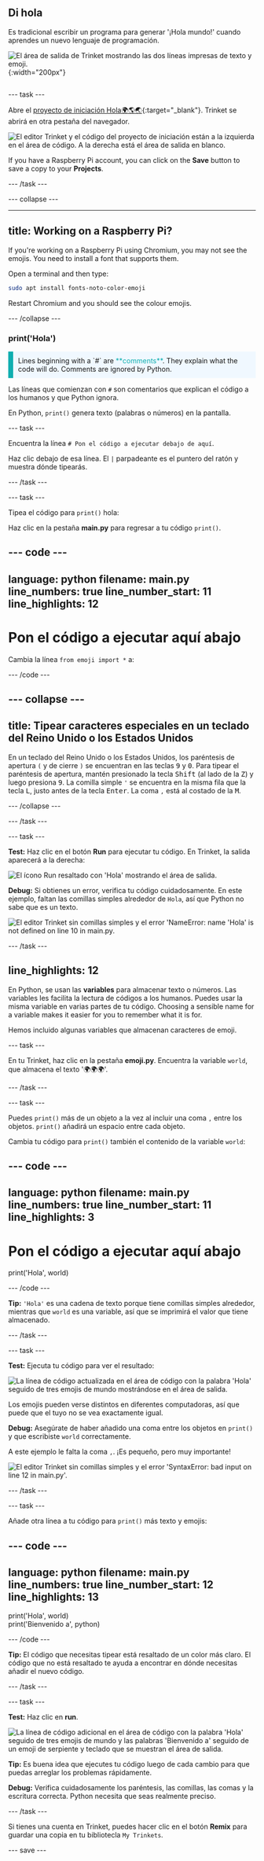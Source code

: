 ## Di hola

<div style="display: flex; flex-wrap: wrap">
<div style="flex-basis: 200px; flex-grow: 1; margin-right: 15px;">
Es tradicional escribir un programa para generar '¡Hola mundo!' cuando aprendes un nuevo lenguaje de programación.
</div>
<div>

![El área de salida de Trinket mostrando las dos líneas impresas de texto y emoji.](images/say_hello.png){:width="200px"}

</div>
</div>

--- task ---

Abre el [proyecto de iniciación Hola🌍🌎🌏](https://trinket.io/python/7a6d677fb1){:target="_blank"}. Trinket se abrirá en otra pestaña del navegador.

![El editor Trinket y el código del proyecto de iniciación están a la izquierda en el área de código. A la derecha está el área de salida en blanco.](images/starter_project.png)

If you have a Raspberry Pi account, you can click on the **Save** button to save a copy to your **Projects**.

--- /task ---

--- collapse ---

---
title: Working on a Raspberry Pi?
---

If you're working on a Raspberry Pi using Chromium, you may not see the emojis. You need to install a font that supports them.

Open a terminal and then type:

```bash
sudo apt install fonts-noto-color-emoji
```

Restart Chromium and you should see the colour emojis.

--- /collapse ---

### print('Hola')

<p style="border-left: solid; border-width:10px; border-color: #0faeb0; background-color: aliceblue; padding: 10px;">
Lines beginning with a `#` are <span style="color: #0faeb0">**comments**</span>. They explain what the code will do. Comments are ignored by Python.
</p>

Las líneas que comienzan con `#` son comentarios que explican el código a los humanos y que Python ignora.

En Python, `print()` genera texto (palabras o números) en la pantalla.

--- task ---

Encuentra la línea `# Pon el código a ejecutar debajo de aquí`.

Haz clic debajo de esa línea. El `|` parpadeante es el puntero del ratón y muestra dónde tipearás.

--- /task ---

--- task ---

Tipea el código para `print()` hola:

Haz clic en la pestaña **main.py** para regresar a tu código `print()`.

--- code ---
---
language: python filename: main.py line_numbers: true line_number_start: 11
line_highlights: 12
---

# Pon el código a ejecutar aquí abajo
Cambia la línea `from emoji import *` a:

--- /code ---

--- collapse ---
---
title: Tipear caracteres especiales en un teclado del Reino Unido o los Estados Unidos
---

En un teclado del Reino Unido o los Estados Unidos, los paréntesis de apertura `(` y de cierre `)` se encuentran en las teclas <kbd>9</kbd> y <kbd>0</kbd>. Para tipear el paréntesis de apertura, mantén presionado la tecla <kbd>Shift</kbd> (al lado de la <kbd>Z</kbd>) y luego presiona <kbd>9</kbd>. La comilla simple `'` se encuentra en la misma fila que la tecla <kbd>L</kbd>, justo antes de la tecla <kbd>Enter</kbd>. La coma `,` está al costado de la <kbd>M</kbd>.

--- /collapse ---

--- /task ---

--- task ---

**Test:** Haz clic en el botón **Run** para ejecutar tu código. En Trinket, la salida aparecerá a la derecha:

![El ícono Run resaltado con 'Hola' mostrando el área de salida. ](images/run_hello.png)

**Debug:** Si obtienes un error, verifica tu código cuidadosamente. En este ejemplo, faltan las comillas simples alrededor de `Hola`, así que Python no sabe que es un texto.

![El editor Trinket sin comillas simples y el error 'NameError: name 'Hola' is not defined on line 10 in main.py.](images/hello_error.png)

--- /task ---

## line_highlights: 12

En Python, se usan las **variables** para almacenar texto o números. Las variables les facilita la lectura de códigos a los humanos. Puedes usar la misma variable en varias partes de tu código. Choosing a sensible name for a variable makes it easier for you to remember what it is for.

Hemos incluido algunas variables que almacenan caracteres de emoji.

--- task ---

En tu Trinket, haz clic en la pestaña **emoji.py**. Encuentra la variable `world`, que almacena el texto '🌍🌍🌍'.

--- /task ---

--- task ---

Puedes `print()` más de un objeto a la vez al incluir una coma `,` entre los objetos. `print()` añadirá un espacio entre cada objeto.

Cambia tu código para `print()` también el contenido de la variable `world`:

--- code ---
---
language: python filename: main.py line_numbers: true line_number_start: 11
line_highlights: 3
---

# Pon el código a ejecutar aquí abajo
print('Hola', world)

--- /code ---

**Tip:** `'Hola'` es una cadena de texto porque tiene comillas simples alrededor, mientras que `world` es una variable, así que se imprimirá el valor que tiene almacenado.

--- /task ---

--- task ---

**Test:** Ejecuta tu código para ver el resultado:

![La línea de código actualizada en el área de código con la palabra 'Hola' seguido de tres emojis de mundo mostrándose en el área de salida.](images/run_hello_world.png)

Los emojis pueden verse distintos en diferentes computadoras, así que puede que el tuyo no se vea exactamente igual.

**Debug:** Asegúrate de haber añadido una coma entre los objetos en `print()` y que escribiste `world` correctamente.

A este ejemplo le falta la coma `,`. ¡Es pequeño, pero muy importante!

![El editor Trinket sin comillas simples y el error 'SyntaxError: bad input on line 12 in main.py'.](images/comma_error.png)

--- /task ---

--- task ---

Añade otra línea a tu código para `print()` más texto y emojis:

--- code ---
---
language: python filename: main.py line_numbers: true line_number_start: 12
line_highlights: 13
---

print('Hola', world)    
print('Bienvenido a', python)

--- /code ---

**Tip:** El código que necesitas tipear está resaltado de un color más claro. El código que no está resaltado te ayuda a encontrar en dónde necesitas añadir el nuevo código.

--- /task ---

--- task ---

**Test:** Haz clic en **run**.

![La línea de código adicional en el área de código con la palabra 'Hola' seguido de tres emojis de mundo y las palabras 'Bienvenido a' seguido de un emoji de serpiente y teclado que se muestran el área de salida.](images/run_multiple.png)

**Tip:** Es buena idea que ejecutes tu código luego de cada cambio para que puedas arreglar los problemas rápidamente.

**Debug:** Verifica cuidadosamente los paréntesis, las comillas, las comas y la escritura correcta. Python necesita que seas realmente preciso.

--- /task ---

Si tienes una cuenta en Trinket, puedes hacer clic en el botón **Remix** para guardar una copia en tu bibliotecla `My Trinkets`.

--- save ---
